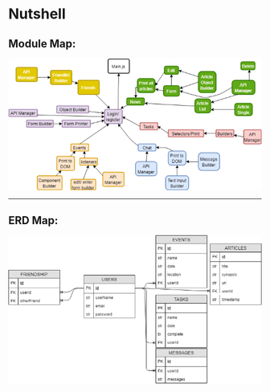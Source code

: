 # Nutshell

## Module Map:

![Error: Image not found!](README_Images\Modules.png)

---

## ERD Map:

![Error: Image not found!](README_Images\ERD.png)
